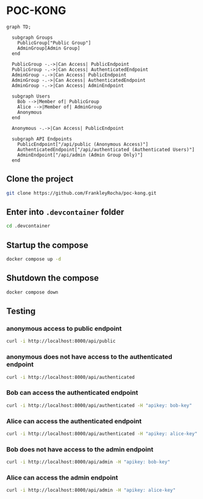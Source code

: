 # POC-KONG

```mermaid
graph TD;

  subgraph Groups
    PublicGroup["Public Group"]
    AdminGroup[Admin Group]
  end

  PublicGroup -.->|Can Access| PublicEndpoint
  PublicGroup -.->|Can Access| AuthenticatedEndpoint
  AdminGroup -.->|Can Access| PublicEndpoint
  AdminGroup -.->|Can Access| AuthenticatedEndpoint
  AdminGroup -.->|Can Access| AdminEndpoint

  subgraph Users
    Bob -->|Member of| PublicGroup
    Alice -->|Member of| AdminGroup
    Anonymous
  end

  Anonymous -.->|Can Access| PublicEndpoint

  subgraph API Endpoints
    PublicEndpoint["/api/public (Anonymous Access)"]
    AuthenticatedEndpoint["/api/authenticated (Authenticated Users)"]
    AdminEndpoint["/api/admin (Admin Group Only)"]
  end
```

## Clone the project
```bash
git clone https://github.com/FrankleyRocha/poc-kong.git
```

## Enter into `.devcontainer` folder
```bash
cd .devcontainer
```

## Startup the compose
```bash
docker compose up -d
```

## Shutdown the compose
```bash
docker compose down
```

## Testing

### anonymous access to public endpoint
```bash
curl -i http://localhost:8000/api/public
```

### anonymous does not have access to the authenticated endpoint
```bash
curl -i http://localhost:8000/api/authenticated
```

### Bob can access the authenticated endpoint
```bash
curl -i http://localhost:8000/api/authenticated -H "apikey: bob-key"
```

### Alice can access the authenticated endpoint
```bash
curl -i http://localhost:8000/api/authenticated -H "apikey: alice-key"
```

### Bob does not have access to the admin endpoint
```bash
curl -i http://localhost:8000/api/admin -H "apikey: bob-key"
```

### Alice can access the admin endpoint
```bash
curl -i http://localhost:8000/api/admin -H "apikey: alice-key"
```